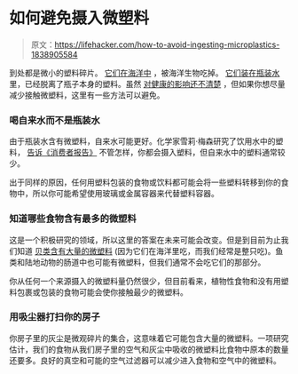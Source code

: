 # 如何避免摄入微塑料

> 原文：<https://lifehacker.com/how-to-avoid-ingesting-microplastics-1838905584>

到处都是微小的塑料碎片。 [它们在海洋中](https://oceanservice.noaa.gov/facts/microplastics.html) ，被海洋生物吃掉。 [它们装在瓶装水](https://www.theguardian.com/environment/2018/mar/15/microplastics-found-in-more-than-90-of-bottled-water-study-says) 里，已经脱离了瓶子本身的塑料。虽然 [对健康的影响还不清楚](https://theconversation.com/plastics-in-oceans-are-mounting-but-evidence-on-harm-is-surprisingly-weak-93877) ，但如果你想尽量减少接触微塑料，这里有一些方法可以避免。



### 喝自来水而不是瓶装水

由于瓶装水含有微塑料，自来水可能更好。化学家雪莉·梅森研究了饮用水中的塑料， [告诉《消费者报告》](https://www.washingtonpost.com/health/youre-literally-eating-microplastics-how-you-can-cut-down-exposure-to-them/2019/10/04/22ebdfb6-e17a-11e9-8dc8-498eabc129a0_story.html) 不管怎样，你都会摄入塑料，但自来水中的塑料通常较少。

出于同样的原因，任何用塑料包装的食物或饮料都可能会将一些塑料转移到你的食物中，所以你可能希望使用玻璃或金属容器来代替塑料容器。

### 知道哪些食物含有最多的微塑料

这是一个积极研究的领域，所以这里的答案在未来可能会改变。但是到目前为止我们知道 [贝类含有大量的微塑料](https://theconversation.com/youre-eating-microplastics-in-ways-you-dont-even-realise-97649) (因为它们在海洋里吃，而我们经常是整只吃)。鱼类和陆地动物的肠道中也可能有微塑料，但我们通常不会吃它们的那部分。

你从任何一个来源摄入的微塑料量仍然很少，但目前看来，植物性食物和没有用塑料包裹或包装的食物可能会使你接触最少的微塑料。

### 用吸尘器打扫你的房子

你房子里的灰尘是微观碎片的集合，这意味着它可能包含大量的微塑料。一项研究估计，我们的食物从我们房子里的空气和灰尘中吸收的微塑料比食物中原本的数量还要多。良好的真空和可能的空气过滤器可以减少进入食物和空气中的微塑料。